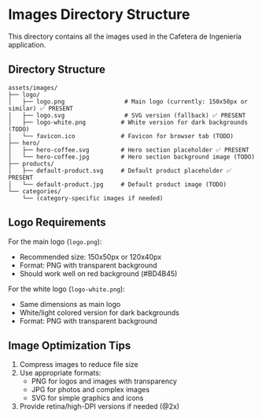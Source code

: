 # Images Directory Structure

This directory contains all the images used in the Cafetera de Ingeniería application.

## Directory Structure

```
assets/images/
├── logo/
│   ├── logo.png                 # Main logo (currently: 150x50px or similar) ✅ PRESENT
│   ├── logo.svg                 # SVG version (fallback) ✅ PRESENT  
│   ├── logo-white.png          # White version for dark backgrounds (TODO)
│   └── favicon.ico             # Favicon for browser tab (TODO)
├── hero/
│   ├── hero-coffee.svg         # Hero section placeholder ✅ PRESENT
│   └── hero-coffee.jpg         # Hero section background image (TODO)
├── products/
│   ├── default-product.svg     # Default product placeholder ✅ PRESENT
│   └── default-product.jpg     # Default product image (TODO)
└── categories/
    └── (category-specific images if needed)
```

## Logo Requirements

For the main logo (`logo.png`):
- Recommended size: 150x50px or 120x40px
- Format: PNG with transparent background
- Should work well on red background (#BD4B45)

For the white logo (`logo-white.png`):
- Same dimensions as main logo
- White/light colored version for dark backgrounds
- Format: PNG with transparent background

## Image Optimization Tips

1. Compress images to reduce file size
2. Use appropriate formats:
   - PNG for logos and images with transparency
   - JPG for photos and complex images
   - SVG for simple graphics and icons
3. Provide retina/high-DPI versions if needed (@2x)
